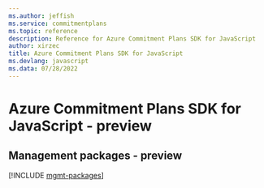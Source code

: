 ```yaml
---
ms.author: jeffish
ms.service: commitmentplans
ms.topic: reference
description: Reference for Azure Commitment Plans SDK for JavaScript
author: xirzec
title: Azure Commitment Plans SDK for JavaScript
ms.devlang: javascript
ms.data: 07/28/2022
---
```

# Azure Commitment Plans SDK for JavaScript - preview

## Management packages - preview
[!INCLUDE [mgmt-packages](commitment-plans-mgmt-index.md)]
